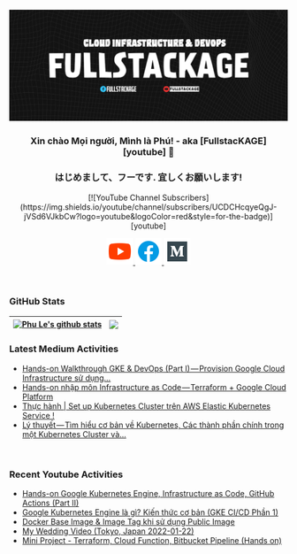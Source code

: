 
<p align="center"><a href="https://www.youtube.com/c/FullstacKAGE"><img src="./assets/github_profile_banner.jpg" /></a></p>

<h3 align="center">Xin chào Mọi người, Mình là Phú! - aka [FullstacKAGE][youtube] 👋</h3>
<h3 align="center">はじめまして、フーです. 宜しくお願いします!</h3>
<p align="center">
  [![YouTube Channel Subscribers](https://img.shields.io/youtube/channel/subscribers/UCDCHcqyeQgJ-jVSd6VJkbCw?logo=youtube&logoColor=red&style=for-the-badge)][youtube]
</p>
<p align="center">
  <a href="https://www.youtube.com/c/FullstacKAGE">
    <img alt="FullstacKAGE | Youtube" width="48px" src="https://raw.githubusercontent.com/p-le/p-le/main/assets/youtube.svg" >
  </a>
  <a href="https://www.facebook.com/fullstackage">
    <img alt="FullstacKAGE | Facebook" width="48px" src="https://raw.githubusercontent.com/p-le/p-le/main/assets/facebook.svg" />
  </a>
  <a href="https://fullstackage.medium.com">
    <img alt="FullstacKAGE | Medium" width="48px" src="https://raw.githubusercontent.com/p-le/p-le/main/assets/medium.svg" />
  </a>
</p>

<br />

### GitHub Stats

| <a href="https://www.youtube.com/c/FullstacKAGE"><img align="center" src="https://github-readme-stats.vercel.app/api?username=p-le&show_icons=true&theme=algolia&include_all_commits=true&hide_border=true" alt="Phu Le's github stats" /></a> | <a href="https://www.youtube.com/c/FullstacKAGE"><img align="center" src="https://github-readme-stats.vercel.app/api/top-langs/?username=p-le&layout=compact&hide_border=true" /></a> |
| ------------- | ------------- |

### Latest Medium Activities

<!-- MEDIUM:START -->
- [Hands-on Walkthrough GKE &amp; DevOps &lpar;Part I&rpar; — Provision Google Cloud Infrastructure sử dụng…](https://fullstackage.medium.com/hands-on-walkthrough-gke-devops-part-i-provision-google-cloud-infrastructure-s%E1%BB%AD-d%E1%BB%A5ng-f7a1bb90d109?source=rss-7adc42f88671------2)
- [Hands-on nhập môn Infrastructure as Code — Terraform + Google Cloud Platform](https://fullstackage.medium.com/hands-on-nh%E1%BA%ADp-m%C3%B4n-infrastructure-as-code-terraform-google-cloud-platform-918a73d6812b?source=rss-7adc42f88671------2)
- [Thực hành | Set up Kubernetes Cluster trên AWS Elastic Kubernetes Service !](https://fullstackage.medium.com/th%E1%BB%B1c-h%C3%A0nh-set-up-kubernetes-cluster-tr%C3%AAn-aws-elastic-kubernetes-service-e8f3188c5d35?source=rss-7adc42f88671------2)
- [Lý thuyết — Tìm hiểu cơ bản về Kubernetes, Các thành phần chính trong một Kubernetes Cluster và…](https://fullstackage.medium.com/l%C3%BD-thuy%E1%BA%BFt-t%C3%ACm-hi%E1%BB%83u-c%C6%A1-b%E1%BA%A3n-v%E1%BB%81-kubernetes-c%C3%A1c-th%C3%A0nh-ph%E1%BA%A7n-ch%C3%ADnh-trong-m%E1%BB%99t-kubernetes-cluster-v%C3%A0-adfb81aceb9b?source=rss-7adc42f88671------2)
<!-- MEDIUM:END -->
 
<br />

### Recent Youtube Activities

<!-- YOUTUBE:START -->
- [Hands-on Google Kubernetes Engine, Infrastructure as Code, GitHub Actions &lpar;Part II&rpar;](https://www.youtube.com/watch?v=kaXEuToIFik)
- [Google Kubernetes Engine là gì? Kiến thức cơ bản  &lpar;GKE CI/CD Phần 1&rpar;](https://www.youtube.com/watch?v=TQf3mpngNXE)
- [Docker Base Image &amp; Image Tag khi sử dụng Public Image](https://www.youtube.com/watch?v=_speZht01tk)
- [My Wedding Video &lpar;Tokyo, Japan 2022-01-22&rpar;](https://www.youtube.com/watch?v=Sla6EXr93fQ)
- [Mini Project - Terraform, Cloud Function, Bitbucket Pipeline &lpar;Hands on&rpar;](https://www.youtube.com/watch?v=KSMD6HAJXx4)
<!-- YOUTUBE:END -->

<br />

[youtube]: https://www.youtube.com/c/FullstacKAGE